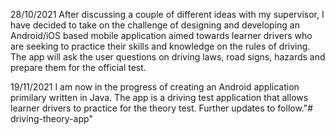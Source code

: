 28/10/2021
After discussing a couple of different ideas with my supervisor, I have decided to take on the challenge of designing and developing an Android/iOS based mobile application aimed towards learner drivers who are seeking to practice their skills and knowledge on the rules of driving. The app will ask the user questions on driving laws, road signs, hazards and prepare them for the official test. 


19/11/2021
I am now in the progress of creating an Android application primilary written in Java. The app is a driving test application that allows learner drivers to practice for the theory test.
Further updates to follow."# driving-theory-app" 
